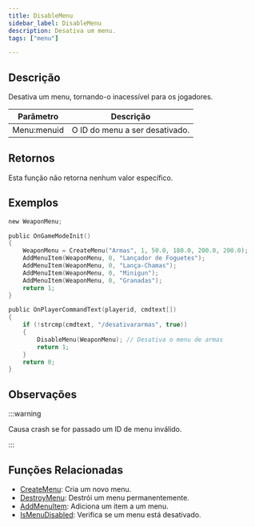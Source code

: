 ```yaml
---
title: DisableMenu
sidebar_label: DisableMenu
description: Desativa um menu.
tags: ["menu"]

---
```


## Descrição

Desativa um menu, tornando-o inacessível para os jogadores.

| Parâmetro   | Descrição                     |
| ----------- | ----------------------------- |
| Menu:menuid | O ID do menu a ser desativado. |

## Retornos

Esta função não retorna nenhum valor específico.

## Exemplos

```c  
new WeaponMenu;  

public OnGameModeInit()  
{  
    WeaponMenu = CreateMenu("Armas", 1, 50.0, 180.0, 200.0, 200.0);  
    AddMenuItem(WeaponMenu, 0, "Lançador de Foguetes");  
    AddMenuItem(WeaponMenu, 0, "Lança-Chamas");  
    AddMenuItem(WeaponMenu, 0, "Minigun");  
    AddMenuItem(WeaponMenu, 0, "Granadas");  
    return 1;  
}  

public OnPlayerCommandText(playerid, cmdtext[])  
{  
    if (!strcmp(cmdtext, "/desativararmas", true))  
    {  
        DisableMenu(WeaponMenu); // Desativa o menu de armas  
        return 1;  
    }  
    return 0;  
}  
```  

## Observações

:::warning

Causa crash se for passado um ID de menu inválido.

:::

## Funções Relacionadas

- [CreateMenu](CreateMenu): Cria um novo menu.
- [DestroyMenu](DestroyMenu): Destrói um menu permanentemente.
- [AddMenuItem](AddMenuItem): Adiciona um item a um menu.
- [IsMenuDisabled](IsMenuDisabled): Verifica se um menu está desativado.